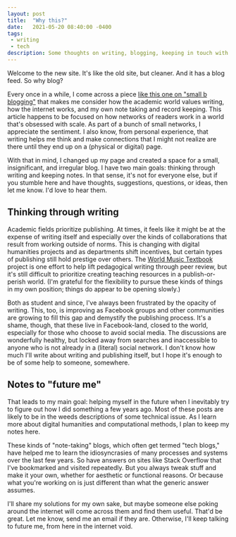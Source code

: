 ```yaml
---
layout: post
title:  "Why this?"
date:   2021-05-20 08:40:00 -0400
tags: 
 - writing
 - tech
description: Some thoughts on writing, blogging, keeping in touch with future me, and the like.
---
```

Welcome to the new site. It's like the old site, but cleaner. And it has a blog feed. So why blog?

Every once in a while, I come across a piece [like this one on "small b blogging"](https://tomcritchlow.com/2018/02/23/small-b-blogging/) that makes me consider how the academic world values writing, how the internet works, and my own note taking and record keeping. This article happens to be focused on how networks of readers work in a world that's obsessed with scale. As part of a bunch of small networks, I appreciate the sentiment. I also know, from personal experience, that writing helps me think and make connections that I might not realize are there until they end up on a (physical or digital) page.

With that in mind, I changed up my page and created a space for a small, insignificant, and irregular blog. I have two main goals: thinking through writing and keeping notes. In that sense, it's not for everyone else, but if you stumble here and have thoughts, suggestions, questions, or ideas, then let me know. I'd love to hear them.

## Thinking through writing

Academic fields prioritize publishing. At times, it feels like it might be at the expense of writing itself and especially over the kinds of collaborations that result from working outside of norms. This is changing with digital humanities projects and as departments shift incentives, but certain types of publishing still hold prestige over others. The [World Music Textbook](https://worldmusictextbook.org) project is one effort to help lift pedagogical writing through peer review, but it's still difficult to prioritize creating teaching resources in a publish-or-perish world. (I'm grateful for the flexibility to pursue these kinds of things in my own position; things do appear to be opening slowly.)

Both as student and since, I've always been frustrated by the opacity of writing. This, too, is improving as Facebook groups and other communities are growing to fill this gap and demystify the publishing process. It's a shame, though, that these live in Facebook-land, closed to the world, especially for those who choose to avoid social media. The discussions are wonderfully healthy, but locked away from searches and inaccessible to anyone who is not already in a (literal) social network. I don't know how much I'll write about writing and publishing itself, but I hope it's enough to be of some help to someone, somewhere.

## Notes to "future me"

That leads to my main goal: helping myself in the future when I inevitably try to figure out how I did something a few years ago. Most of these posts are likely to be in the weeds descriptions of some technical issue. As I learn more about digital humanities and computational methods, I plan to keep my notes here.

These kinds of "note-taking" blogs, which often get termed "tech blogs," have helped me to learn the idiosyncrasies of many processes and systems over the last few years. So have answers on sites like Stack Overflow that I've bookmarked and visited repeatedly. But you always tweak stuff and make it your own, whether for aesthetic or functional reasons. Or because what you're working on is just different than what the generic answer assumes.

I'll share my solutions for my own sake, but maybe someone else poking around the internet will come across them and find them useful. That'd be great. Let me know, send me an email if they are. Otherwise, I'll keep talking to future me, from here in the internet void.